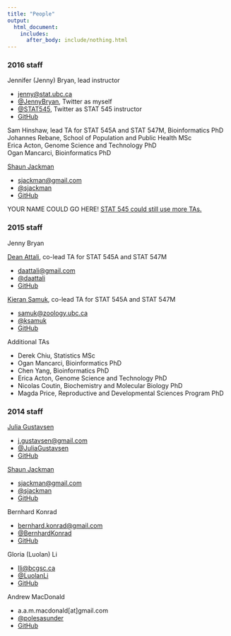 ```yaml
---
title: "People"
output:
  html_document:
    includes:
      after_body: include/nothing.html
---
```


### 2016 staff

Jennifer (Jenny) Bryan, lead instructor

  * <jenny@stat.ubc.ca>
  * [\@JennyBryan](https://twitter.com/JennyBryan), Twitter as myself 
  * [\@STAT545](https://twitter.com/STAT545), Twitter as STAT 545 instructor
  * [GitHub](https://github.com/jennybc)
  
Sam Hinshaw, lead TA for STAT 545A and STAT 547M, Bioinformatics PhD  
Johannes Rebane, School of Population and Public Health MSc  
Erica Acton, Genome Science and Technology PhD  
Ogan Mancarci, Bioinformatics PhD  

[Shaun Jackman](http://sjackman.ca)

  * <sjackman@gmail.com>
  * [\@sjackman](http://twitter.com/sjackman)
  * [GitHub](https://github.com/sjackman)

  
YOUR NAME COULD GO HERE! [STAT 545 could still use more TAs.](people-help-wanted.html)

### 2015 staff

Jenny Bryan

[Dean Attali](http://deanattali.com), co-lead TA for STAT 545A and STAT 547M

  * <daattali@gmail.com>
  * [\@daattali](http://twitter.com/daattali)
  * [GitHub](https://github.com/daattali)

[Kieran Samuk](http://ksamuk.github.io), co-lead TA for STAT 545A and STAT 547M

  * <samuk@zoology.ubc.ca>
  * [\@ksamuk](http://twitter.com/ksamuk)
  * [GitHub](https://github.com/ksamuk)
  
Additional TAs 

  * Derek Chiu, Statistics MSc
  * Ogan Mancarci, Bioinformatics PhD
  * Chen Yang, Bioinformatics PhD
  * Erica Acton, Genome Science and Technology PhD
  * Nicolas Coutin, Biochemistry and Molecular Biology PhD
  * Magda Price, Reproductive and Developmental Sciences Program PhD

### 2014 staff

[Julia Gustavsen](http://www.juliagustavsen.com)

  * <j.gustavsen@gmail.com>
  * [\@JuliaGustavsen](http://twitter.com/JuliaGustavsen)
  * [GitHub](https://github.com/jooolia)

[Shaun Jackman](http://sjackman.ca)

  * <sjackman@gmail.com>
  * [\@sjackman](http://twitter.com/sjackman)
  * [GitHub](https://github.com/sjackman)

Bernhard Konrad

  * <bernhard.konrad@gmail.com>
  * [\@BernhardKonrad](https://twitter.com/BernhardKonrad)
  * [GitHub](https://github.com/BernhardKonrad)

Gloria (Luolan) Li

  * <lli@bcgsc.ca>
  * [\@LuolanLi](https://twitter.com/LuolanLi)
  * [GitHub](https://github.com/gloriali)

Andrew MacDonald

  * a.a.m.macdonald[at]gmail.com
  * [\@polesasunder](https://twitter.com/polesasunder)
  * [GitHub](https://github.com/aammd)

